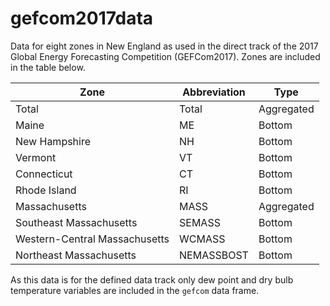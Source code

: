 # gefcom2017data

Data for eight zones in New England as used in the direct track of the 2017 Global Energy Forecasting Competition (GEFCom2017). Zones are included in the table below.

Zone                          | Abbreviation | Type
------------------------------|-------------|-----------
Total                         | Total       | Aggregated
Maine                         | ME          | Bottom
New Hampshire                 | NH          | Bottom
Vermont                       | VT          | Bottom
Connecticut                   | CT          | Bottom
Rhode Island                  | RI          | Bottom
Massachusetts                 | MASS        | Aggregated
Southeast Massachusetts       | SEMASS      | Bottom
Western-Central Massachusetts | WCMASS      | Bottom
Northeast Massachusetts       | NEMASSBOST  | Bottom


As this data is for the defined data track only dew point and dry bulb temperature variables are included in the `gefcom` data frame.
